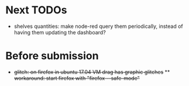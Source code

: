 # Next TODOs
* shelves quantities: make node-red query them periodically, instead of having them updating the dashboard?

# Before submission
* ~~glitch: on firefox in ubuntu 17.04 VM drag has graphic glitches~~
** ~~workaround: start firefox with "firefox --safe-mode"~~